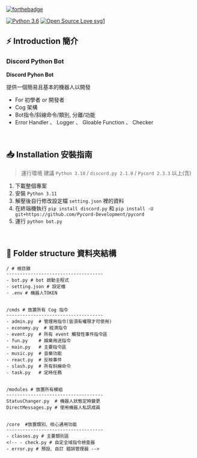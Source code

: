 [![forthebadge](https://forthebadge.com/images/badges/made-with-python.svg)](https://forthebadge.com)

[![Python 3.6](https://img.shields.io/badge/python-3.10-blue.svg)](https://www.python.org/downloads/release/python-3108/)
[![Open Source Love svg1](https://badges.frapsoft.com/os/v1/open-source.svg?v=103)](https://github.com/ellerbrock/open-source-badges/)


## :zap: Introduction 簡介

### **Discord Python Bot**

**Discord Pyhon Bot**

提供一個簡易且基本的機器人以開發

- For 初學者 or 開發者
- Cog 架構
- Bot指令/斜線命令/類別, 分離/功能
- Error Handler 、 Logger 、 Gloable Function 、 Checker

<br>

## :inbox_tray: Installation 安裝指南
> 運行環境 建議 `Python 3.10` / `discord.py 2.1.0` / `Pycord 2.3.3` 以上(含)

1. 下載整個專案
2. 安裝 `Python 3.11`
3. 解壓後自行修改設定檔 `setting.json` 裡的資料
4. 在終端機執行 `pip install discord.py` 和 `pip install -U git+https://github.com/Pycord-Development/pycord`
5. 運行 `python bot.py`

<br>

## :nut_and_bolt: Folder structure 資料夾結構
```
/ # 根目錄
------------------------------------
- bot.py # bot 啟動主程式
- setting.json # 設定檔
- .env # 機器人TOKEN


/cmds # 放置所有 Cog 指令
------------------------------------
- admin.py  # 管理用指令(皆須有權限才可使用)
- economy.py  # 經濟指令
- event.py  # 所有 event 觸發性事件指令區
- fun.py    # 娛樂用途指令
- main.py   # 主要指令區
- music.py  # 音樂功能
- react.py  # 反映事件
- slash.py  # 所有斜線命令
- task.py   # 定時任務


/modules # 放置所有模組
------------------------------------
StatusChanger.py  # 機器人狀態定時變更
DirectMessages.py # 使用機器人私訊成員


/core  #放置類別、核心通用功能
------------------------------------
- classes.py # 主要類別區
<!-- - check.py # 自定全域指令檢查器
- error.py # 預設、自訂 錯誤管理器 -->
```
